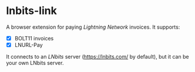 # lnbits-link

A browser extension for paying *Lightning Network* invoices. It supports:
  - [x] BOLT11 invoices
  - [x] LNURL-Pay

It connects to an *LNbits* server (https://lnbits.com/ by default), but it can be your own LNbits server.
